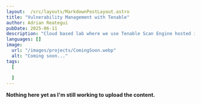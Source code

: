 ```yaml
---
layout:  /src/layouts/MarkdownPostLayout.astro
title: "Vulnerability Management with Tenable"
author: Adrian Reategui
pubDate: 2025-06-11
description: "Cloud based lab where we use Tenable Scan Engine hosted in Microsoft Azure virtual machine, to understand and use Vulnerability Management effectively"
languages: []
image:
  url: "/images/projects/ComingSoon.webp"
  alt: "Coming soon..."
tags: 
  [
    
  ]
--- 
```

**Nothing here yet as I'm still working to upload the content.**




